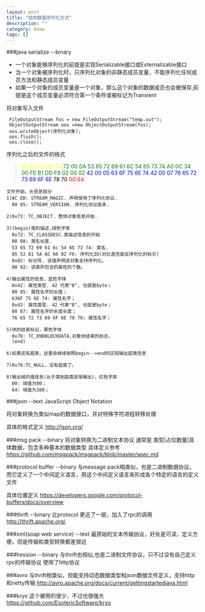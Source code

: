 ```yaml
---
layout: post
title: "结构数据序列化方式"
description: ""
category: know
tags: []
---
```

###java serialize   --binary
- 一个对象能够序列化的前提是实现Serializable接口或Externalizable接口
- 当一个对象被序列化时，只序列化对象的非静态成员变量，不能序列化任何成员方法和静态成员变量
- 如果一个对象的成员变量是一个对象，那么这个对象的数据成员也会被保存,前提是这个成员变量必须符合第一个条件或被标记为Transient

将对象写入文件
     
     FileOutputStream fos = new FileOutputStream("temp.out");  
     ObjectOutputStream oos =new ObjectOutputStream(fos);  
     oos.writeObject(序列化对象);  
     oos.flush();  
     oos.close();  

序列化之后的文件的格式
    
><font color="yellow">AC ED 00 05 73</font> 
<font color="green">72 00 0A 53 65 72 69 61 6C 54 65 73 74 A0 0C 34 00 FE B1 DD F9 02 00 02</font>
<font color="blue">42 00 05 63 6F 75 6E 74 42 00 07 76 65 72 73 69 6F 6E</font>
<font color="black">78 70</font>
<font color="red">00 64</font>

	文件开始，头信息部分
	1)AC ED: STREAM_MAGIC. 声明使用了序列化协议.
	  00 05: STREAM_VERSION. 序列化协议版本.

	2)0x73: TC_OBJECT. 整体对象信息开始.  
	
	3)(begin)类的描述,绿色字体
	  0x72: TC_CLASSDESC.类描述信息的开始
	  00 0A: 类名长度.
	  53 65 72 69 61 6c 54 65 73 74: 类名.
	  05 52 81 5A AC 66 02 F6: 序列化ID(对比是否能反序列化的标示)
	  0x02: 标记号. 该值声明该对象支持序列化。
	  00 02: 该类所包含的属性的个数。

	4)输出属性的信息，蓝色字体
	  0x42: 属性类型. 42 代表"B", 也就是byte；
	  00 05: 属性名字的长度；
	  636F 75 6E 74: 属性名字；
	  0x42: 属性类型. 42 代表"B", 也就是byte；
	  00 07: 属性名字的长度长度；
	  76 65 72 73 69 6F 6E 78 70: 属性名字；
	
	5)块的结束标记，黑色字体
	  0x78: TC_ENDBLOCKDATA,对象块结束的标志。
	  (end)
	
	6)如果还有超类，这里会继续按照begin-->end的区段输出超类信息

	7)0x70:TC_NULL，没有超类了。

	8)输出域的值信息(从子类到超类逐渐输出)，红色字体
	  00: 域值为00；
	  64: 域值为100；

###json    --text
JavaScript Object Notation

将对象转换为类似map的数据接口，并对特殊字符进程转移处理

具体的格式定义
<a target='_blank' href='http://json.org/'>http://json.org/</a>

###msg pack    --binary
将对象转换为二进制文本协议
通常是  类型|占位数量|具体数据，包含多种基本的数据类型
具体定义参考 
<a target='_black' href='https://github.com/msgpack/msgpack/blob/master/spec.md'>https://github.com/msgpack/msgpack/blob/master/spec.md</a>

###protocol buffer    --binary
与message pack相类似，也是二进制数据协议，
而它定义了一个中间定义语言，用这个中间定义语言来形成各个特定的语言的定义文件

具体位置定义
<a target='_black' href='https://developers.google.com/protocol-buffers/docs/overview'>https://developers.google.com/protocol-buffers/docs/overview</a>

###thrift    --binary
比protocol 更近了一层，加入了rpc的调用 
<a target='_black' href='http://thrift.apache.org/'>http://thrift.apache.org/</a>

###xml(soap web service)    --text
最原始的文本传输协议，好处是可读，定义方便。但是传输和类型转换都差很远

###hession    --binary
与thrift也相似,也是二进制文件协议，只不过没有自己定义rpc的传输协议 使用了http协议

###avro
与thrift相类似，但能支持动态数据类型和json数据文件定义，支持http和netty传输
<a target='_black' href='http://avro.apache.org/docs/current/gettingstartedjava.html'>http://avro.apache.org/docs/current/gettingstartedjava.html</a>

###kryo
这个被用的很少，不过也很强大
<a target='_black' href='https://github.com/EsotericSoftware/kryo'>https://github.com/EsotericSoftware/kryo</a>

